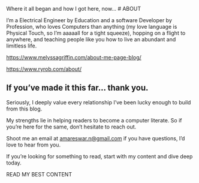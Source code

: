 Where it all began and how I got here, now... # ABOUT

I’m a Electrical Engineer by Education and a software Developer by Profession, who loves Computers than anything
(my love language is Physical Touch, so I’m aaaaall for a tight squeeze), 
hopping on a flight to anywhere, and teaching people like you how to live an abundant and limitless life.
  
  https://www.melyssagriffin.com/about-me-page-blog/
  
  https://www.ryrob.com/about/



## If you’ve made it this far… thank you.

Seriously, I deeply value every relationship I’ve been lucky enough to build from this blog.

My strengths lie in helping readers to become a computer literate. So if you’re here for the same, don’t hesitate to reach out.

Shoot me an email at amareswar.n@gmail.com if you have questions, I’d love to hear from you.

If you’re looking for something to read, start with my content and dive deep today.

READ MY BEST CONTENT
